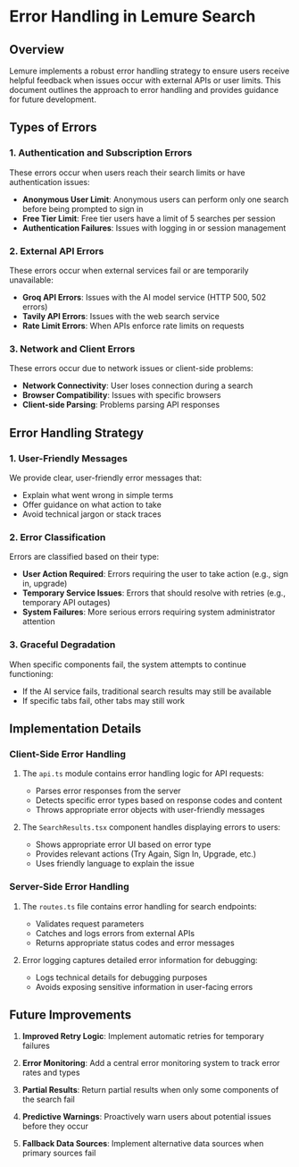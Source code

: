 # Error Handling in Lemure Search

## Overview

Lemure implements a robust error handling strategy to ensure users receive helpful feedback when issues occur with external APIs or user limits. This document outlines the approach to error handling and provides guidance for future development.

## Types of Errors

### 1. Authentication and Subscription Errors

These errors occur when users reach their search limits or have authentication issues:

- **Anonymous User Limit**: Anonymous users can perform only one search before being prompted to sign in
- **Free Tier Limit**: Free tier users have a limit of 5 searches per session
- **Authentication Failures**: Issues with logging in or session management

### 2. External API Errors

These errors occur when external services fail or are temporarily unavailable:

- **Groq API Errors**: Issues with the AI model service (HTTP 500, 502 errors)
- **Tavily API Errors**: Issues with the web search service
- **Rate Limit Errors**: When APIs enforce rate limits on requests

### 3. Network and Client Errors

These errors occur due to network issues or client-side problems:

- **Network Connectivity**: User loses connection during a search
- **Browser Compatibility**: Issues with specific browsers
- **Client-side Parsing**: Problems parsing API responses

## Error Handling Strategy

### 1. User-Friendly Messages

We provide clear, user-friendly error messages that:

- Explain what went wrong in simple terms
- Offer guidance on what action to take
- Avoid technical jargon or stack traces

### 2. Error Classification

Errors are classified based on their type:

- **User Action Required**: Errors requiring the user to take action (e.g., sign in, upgrade)
- **Temporary Service Issues**: Errors that should resolve with retries (e.g., temporary API outages)
- **System Failures**: More serious errors requiring system administrator attention

### 3. Graceful Degradation

When specific components fail, the system attempts to continue functioning:

- If the AI service fails, traditional search results may still be available
- If specific tabs fail, other tabs may still work

## Implementation Details

### Client-Side Error Handling

1. The `api.ts` module contains error handling logic for API requests:
   - Parses error responses from the server
   - Detects specific error types based on response codes and content
   - Throws appropriate error objects with user-friendly messages

2. The `SearchResults.tsx` component handles displaying errors to users:
   - Shows appropriate error UI based on error type
   - Provides relevant actions (Try Again, Sign In, Upgrade, etc.)
   - Uses friendly language to explain the issue

### Server-Side Error Handling

1. The `routes.ts` file contains error handling for search endpoints:
   - Validates request parameters
   - Catches and logs errors from external APIs
   - Returns appropriate status codes and error messages

2. Error logging captures detailed error information for debugging:
   - Logs technical details for debugging purposes
   - Avoids exposing sensitive information in user-facing errors

## Future Improvements

1. **Improved Retry Logic**: Implement automatic retries for temporary failures

2. **Error Monitoring**: Add a central error monitoring system to track error rates and types

3. **Partial Results**: Return partial results when only some components of the search fail

4. **Predictive Warnings**: Proactively warn users about potential issues before they occur

5. **Fallback Data Sources**: Implement alternative data sources when primary sources fail
